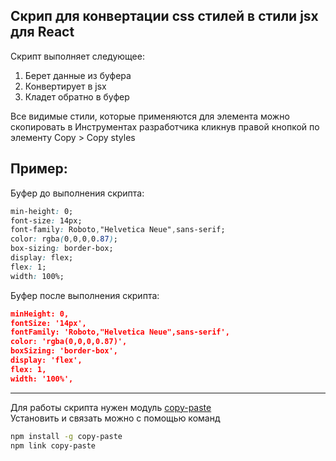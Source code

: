 ## Скрип для конвертации css стилей в стили jsx для React
Скрипт выполняет следующее:
1. Берет данные из буфера
2. Конвертирует в jsx
3. Кладет обратно в буфер

Все видимые стили, которые применяются для элемента можно скопировать в Инструментах разработчика кликнув правой кнопкой по элементу Copy > Copy styles

## Пример:
Буфер до выполнения скрипта:
```css
min-height: 0;
font-size: 14px;
font-family: Roboto,"Helvetica Neue",sans-serif;
color: rgba(0,0,0,0.87);
box-sizing: border-box;
display: flex;
flex: 1;
width: 100%;
```
Буфер после выполнения скрипта:
```json
minHeight: 0,
fontSize: '14px',
fontFamily: 'Roboto,"Helvetica Neue",sans-serif',
color: 'rgba(0,0,0,0.87)',
boxSizing: 'border-box',
display: 'flex',
flex: 1,
width: '100%',

```
---

Для работы скрипта нужен модуль [copy-paste](https://www.npmjs.com/package/copy-paste)<br />
Установить и связать можно с помощью команд 
```bash
npm install -g copy-paste
npm link copy-paste
```
